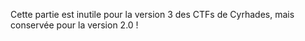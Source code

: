 Cette partie est inutile pour la version 3 des CTFs de Cyrhades, mais conservée pour la version 2.0 !